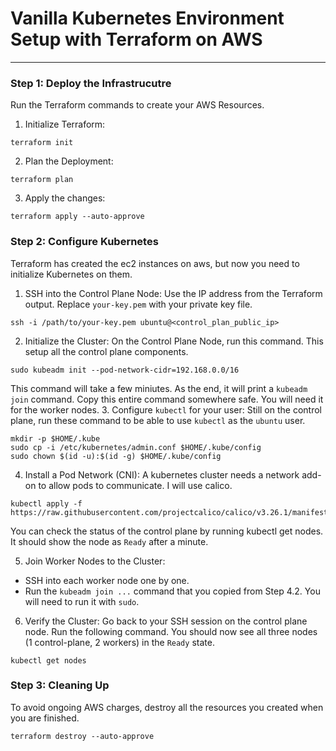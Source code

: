 # Vanilla Kubernetes Environment Setup with Terraform on AWS
---
### Step 1: Deploy the Infrastrucutre
Run the Terraform commands to create your AWS Resources.
1. Initialize Terraform:
```
terraform init
```

2. Plan the Deployment:
```
terraform plan
```

3. Apply the changes:
```
terraform apply --auto-approve
```
### Step 2: Configure Kubernetes 
Terraform has created the ec2 instances on aws, but now you need to initialize Kubernetes on them.
1. SSH into the Control Plane Node:
Use the IP address from the Terraform output. Replace `your-key.pem` with your private key file.
```
ssh -i /path/to/your-key.pem ubuntu@<control_plan_public_ip>
```
2. Initialize the Cluster:
On the Control Plane Node, run this command. This setup all the control plane components.
```
sudo kubeadm init --pod-network-cidr=192.168.0.0/16
```
This command will take a few miniutes. As the end, it will print a `kubeadm join` command. Copy this entire command somewhere safe. You will need it for the worker nodes.
3. Configure `kubectl` for your user:
Still on the control plane, run these command to be able to use `kubectl` as the `ubuntu` user.
```
mkdir -p $HOME/.kube
sudo cp -i /etc/kubernetes/admin.conf $HOME/.kube/config
sudo chown $(id -u):$(id -g) $HOME/.kube/config
```
4. Install a Pod Network (CNI):
A kubernetes cluster needs a network add-on to allow pods to communicate. I will use calico.
```
kubectl apply -f https://raw.githubusercontent.com/projectcalico/calico/v3.26.1/manifests/calico.yaml
```
You can check the status of the control plane by running kubectl get nodes. It should show the node as `Ready` after a minute.

5. Join Worker Nodes to the Cluster:
- SSH into each worker node one by one.
- Run the `kubeadm join ...` command that you copied from Step 4.2. You will need to run it with `sudo`.
  
6. Verify the Cluster:
Go back to your SSH session on the control plane node. Run the following command. You should now see all three nodes (1 control-plane, 2 workers) in the `Ready` state.
```
kubectl get nodes
```

### Step 3: Cleaning Up
To avoid ongoing AWS charges, destroy all the resources you created when you are finished.
```
terraform destroy --auto-approve
```